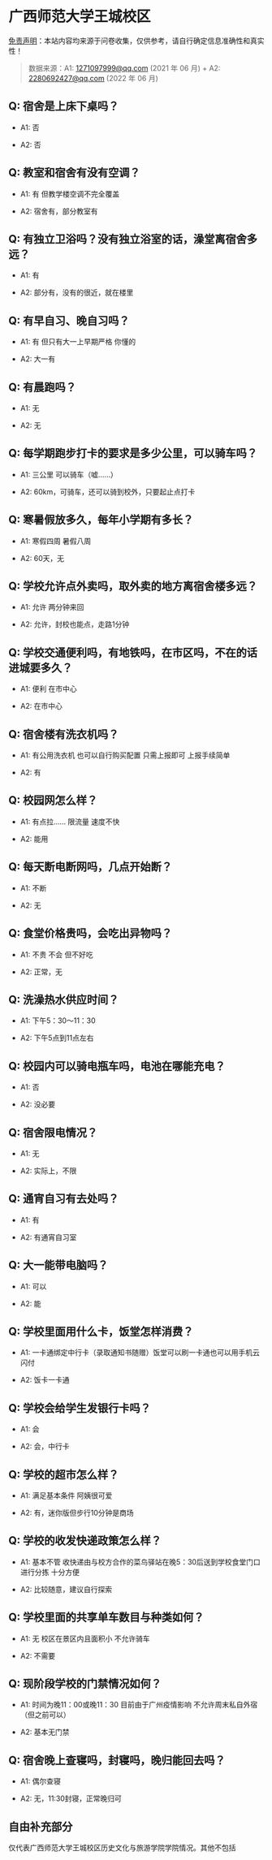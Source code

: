 # 广西师范大学王城校区

[免责声明](https://colleges.chat/#_3)：本站内容均来源于问卷收集，仅供参考，请自行确定信息准确性和真实性！

> 数据来源：A1: 1271097999@qq.com (2021 年 06 月) + A2: 2280692427@qq.com (2022 年 06 月)

## Q: 宿舍是上床下桌吗？

- A1: 否

- A2: 否

## Q: 教室和宿舍有没有空调？

- A1: 有 但教学楼空调不完全覆盖

- A2: 宿舍有，部分教室有

## Q: 有独立卫浴吗？没有独立浴室的话，澡堂离宿舍多远？

- A1: 有

- A2: 部分有，没有的很近，就在楼里

## Q: 有早自习、晚自习吗？

- A1: 有 但只有大一上早期严格 你懂的

- A2: 大一有

## Q: 有晨跑吗？

- A1: 无

- A2: 无

## Q: 每学期跑步打卡的要求是多少公里，可以骑车吗？

- A1: 三公里 可以骑车（嘘……）

- A2: 60km，可骑车，还可以骑到校外，只要起止点打卡

## Q: 寒暑假放多久，每年小学期有多长？

- A1: 寒假四周 暑假八周

- A2: 60天，无

## Q: 学校允许点外卖吗，取外卖的地方离宿舍楼多远？

- A1: 允许 两分钟来回

- A2: 允许，封校也能点，走路1分钟

## Q: 学校交通便利吗，有地铁吗，在市区吗，不在的话进城要多久？

- A1: 便利 在市中心

- A2: 在市中心

## Q: 宿舍楼有洗衣机吗？

- A1: 有公用洗衣机 也可以自行购买配置 只需上报即可 上报手续简单

- A2: 有

## Q: 校园网怎么样？

- A1: 有点拉…… 限流量 速度不快

- A2: 能用

## Q: 每天断电断网吗，几点开始断？

- A1: 不断

- A2: 无

## Q: 食堂价格贵吗，会吃出异物吗？

- A1: 不贵 不会 但不好吃

- A2: 正常，无

## Q: 洗澡热水供应时间？

- A1: 下午5：30～11：30

- A2: 下午5点到11点左右

## Q: 校园内可以骑电瓶车吗，电池在哪能充电？

- A1: 否

- A2: 没必要

## Q: 宿舍限电情况？

- A1: 无

- A2: 实际上，不限

## Q: 通宵自习有去处吗？

- A1: 有

- A2: 有通宵自习室

## Q: 大一能带电脑吗？

- A1: 可以

- A2: 能

## Q: 学校里面用什么卡，饭堂怎样消费？

- A1: 一卡通绑定中行卡（录取通知书随赠）饭堂可以刷一卡通也可以用手机云闪付

- A2: 饭卡一卡通

## Q: 学校会给学生发银行卡吗？

- A1: 会

- A2: 会，中行卡

## Q: 学校的超市怎么样？

- A1: 满足基本条件 阿姨很可爱

- A2: 有，迷你版但步行10分钟是商场

## Q: 学校的收发快递政策怎么样？

- A1: 基本不管 收快递由与校方合作的菜鸟驿站在晚5：30后送到学校食堂门口进行分拣 十分方便

- A2: 比较随意，建议自行探索

## Q: 学校里面的共享单车数目与种类如何？

- A1: 无 校区在景区内且面积小 不允许骑车

- A2: 不需要

## Q: 现阶段学校的门禁情况如何？

- A1: 时间为晚11：00或晚11：30 目前由于广州疫情影响 不允许周末私自外宿（但之前可以）

- A2: 基本无门禁

## Q: 宿舍晚上查寝吗，封寝吗，晚归能回去吗？

- A1: 偶尔查寝

- A2: 无，11:30封寝，正常晚归可

## 自由补充部分

仅代表广西师范大学王城校区历史文化与旅游学院学院情况。其他不包括